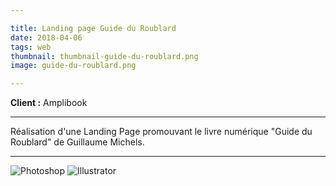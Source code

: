 ```yaml
---

title: Landing page Guide du Roublard
date: 2018-04-06
tags: web
thumbnail: thumbnail-guide-du-roublard.png
image: guide-du-roublard.png

---
```


**Client :** Amplibook

---

Réalisation d'une Landing Page promouvant le livre numérique "Guide du Roublard" de Guillaume Michels.

---

![Photoshop](/images/icons/photoshop.svg)
![Illustrator](/images/icons/illustrator.svg)
